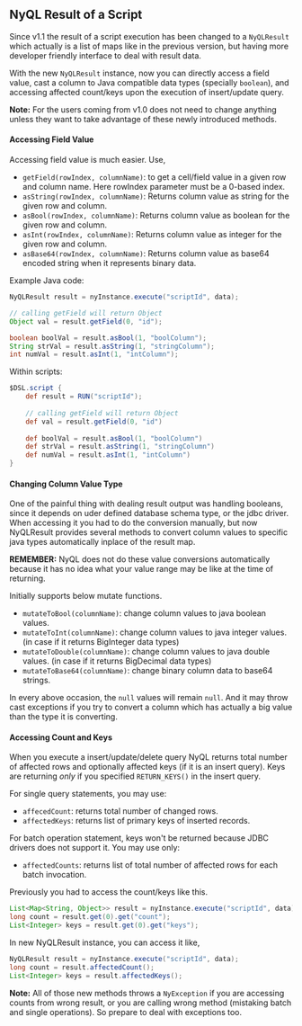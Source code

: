 ## NyQL Result of a Script

Since v1.1 the result of a script execution has been changed to a `NyQLResult` which
actually is a list of maps like in the previous version, but having more developer
friendly interface to deal with result data.

With the new `NyQLResult` instance, now you can directly access a field value, 
cast a column to Java compatible data types (specially `boolean`), and accessing
affected count/keys upon the execution of insert/update query.

__Note:__ For the users coming from v1.0 does not need to change anything unless
they want to take advantage of these newly introduced methods.

#### Accessing Field Value

Accessing field value is much easier. Use,
 * `getField(rowIndex, columnName)`: to get a cell/field value in a given row and column name. 
 Here rowIndex parameter must be a 0-based index.
 * `asString(rowIndex, columnName)`: Returns column value as string for the given row and column.
 * `asBool(rowIndex, columnName)`: Returns column value as boolean for the given row and column.
 * `asInt(rowIndex, columnName)`: Returns column value as integer for the given row and column.
 * `asBase64(rowIndex, columnName)`: Returns column value as base64 encoded string when it represents binary data.
 
Example Java code:

```java
NyQLResult result = nyInstance.execute("scriptId", data);

// calling getField will return Object
Object val = result.getField(0, "id");

boolean boolVal = result.asBool(1, "boolColumn");
String strVal = result.asString(1, "stringColumn");
int numVal = result.asInt(1, "intColumn");
```

Within scripts:

```groovy
$DSL.script {
    def result = RUN("scriptId");
    
    // calling getField will return Object
    def val = result.getField(0, "id")
    
    def boolVal = result.asBool(1, "boolColumn")
    def strVal = result.asString(1, "stringColumn")
    def numVal = result.asInt(1, "intColumn")
}
```

#### Changing Column Value Type

One of the painful thing with dealing result output was handling booleans, since it
depends on uder defined database schema type, or the jdbc driver. When accessing it
you had to do the conversion manually, but now NyQLResult provides several methods to
convert column values to specific java types automatically inplace of the result map.

__REMEMBER:__ NyQL does not do these value conversions automatically because it has no
idea what your value range may be like at the time of returning.

Initially supports below mutate functions.
 * `mutateToBool(columnName)`: change column values to java boolean values.
 * `mutateToInt(columnName)`: change column values to java integer values. (in case if it returns BigInteger data types)
 * `mutateToDouble(columnName)`: change column values to java double values. (in case if it returns BigDecimal data types)
 * `mutateToBase64(columnName)`: change binary column data to base64 strings.

In every above occasion, the `null` values will remain `null`. And it may throw cast exceptions
if you try to convert a column which has actually a big value than the type it is converting.

#### Accessing Count and Keys

When you execute a insert/update/delete query NyQL returns total number of affected
rows and optionally affected keys (if it is an insert query). Keys are returning
_only_ if you specified `RETURN_KEYS()` in the insert query.

For single query statements, you may use:
 * `affecedCount`: returns total number of changed rows.
 * `affectedKeys`: returns list of primary keys of inserted records. 
 
For batch operation statement, keys won't be returned because JDBC drivers does not support it. You may use only:
 * `affectedCounts`: returns list of total number of affected rows for each batch invocation.

Previously you had to access the count/keys like this.

```groovy
List<Map<String, Object>> result = nyInstance.execute("scriptId", data);
long count = result.get(0).get("count");
List<Integer> keys = result.get(0).get("keys");
```

In new NyQLResult instance, you can access it like,

```groovy
NyQLResult result = nyInstance.execute("scriptId", data);
long count = result.affectedCount();
List<Integer> keys = result.affectedKeys();
```

__Note:__ All of those new methods throws a `NyException` if you are accessing counts
from wrong result, or you are calling wrong method (mistaking batch and single operations).
So prepare to deal with exceptions too.